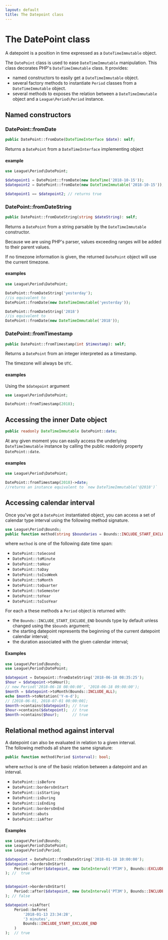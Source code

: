 ```yaml
---
layout: default
title: The Datepoint class
---
```


# The DatePoint class

A datepoint is a position in time expressed as a `DateTimeImmutable` object.

The `DatePoint` class is used to ease `DateTimeImmutable` manipulation. This class decorates PHP's `DateTimeImmutable` class.
It provides:

- named constructors to easily get a `DateTimeImmutable` object.
- several factory methods to instantiate `Period` classes from a `DateTimeImmutable` object.
- several methods to exposes the relation between a `DateTimeImmutable` object and a `League\Period\Period` instance.

## Named constructors

### DatePoint::fromDate

~~~php
public DatePoint::fromDate(DateTimeInterface $date): self;
~~~

Returns a `DatePoint` from a `DateTimeInterface` implementing object
 
#### example

~~~php
use League\Period\DatePoint;

$datepoint1 = DatePoint::fromDate(new DateTime('2018-10-15'));
$datepoint2 = DatePoint::fromDate(new DateTimeImmutable('2018-10-15'));

$datepoint1 == $datepoint2; // returns true
~~~

### DatePoint::fromDateString

~~~php
public DatePoint::fromDateString(string $dateString): self;
~~~

Returns a `DatePoint` from a string parsable by the `DateTimeImmutable` constructor.

<p class="message-info">Because we are using PHP's parser, values exceeding ranges will be added to their parent values.</p>
<p class="message-info">If no timezone information is given, the returned <code>DatePoint</code> object will use the current timezone.</p>

#### examples

~~~php
use League\Period\DatePoint;

DatePoint::fromDateString('yesterday'); 
//is equivalent to
DatePoint::fromDate(new DateTimeImmutable('yesterday')); 

DatePoint::fromDateString('2018')
//is equivalent to
DatePoint::fromDate(new DateTimeImmutable('2018')); 
~~~

### DatePoint::fromTimestamp

~~~php
public DatePoint::fromTimestamp(int $timestamp): self;
~~~

Returns a `DatePoint` from an integer interpreted as a timestamp.

<p class="message-info">The timezone will always be <code>UTC</code>.</p>

#### examples

Using the `$datepoint` argument

~~~php
use League\Period\DatePoint;

DatePoint::fromTimestamp(2018); 
~~~
## Accessing the inner Date object

~~~php
public readonly DateTimeImmutable DatePoint::date;
~~~

At any given moment you can easily access the underlying `DateTimeImmutable` instance by
calling the public readonly property `DatePoint::date`.

#### examples

~~~php
use League\Period\DatePoint;

DatePoint::fromTimestamp(2018)->date;
//returns an instance equivalent to `new DateTimeImmutable('@2018')`
~~~

## Accessing calendar interval

Once you've got a `DatePoint` instantiated object, you can access a set of calendar type interval using the following method signature.

~~~php
use League\Period\Bounds;
public function method(string $boundaries = Bounds::INCLUDE_START_EXCLUDE_END): Period;
~~~

where `method` is one of the following date time span:

- `DatePoint::toSecond`
- `DatePoint::toMinute`
- `DatePoint::toHour`
- `DatePoint::toDay`
- `DatePoint::toIsoWeek`
- `DatePoint::toMonth`
- `DatePoint::toQuarter`
- `DatePoint::toSemester`
- `DatePoint::toYear`
- `DatePoint::toIsoYear`

For each a these methods a `Period` object is returned with:

- the `Bounds::INCLUDE_START_EXCLUDE_END` bounds type by default unless changed using the `$bounds` argument;
- the starting datepoint represents the beginning of the current datepoint calendar interval;
- the duration associated with the given calendar interval;

#### Examples

~~~php
use League\Period\Bounds;
use League\Period\DatePoint;

$datepoint = Datepoint::fromDateString('2018-06-18 08:35:25');
$hour = $datepoint->toHour();
// new Period('2018-06-18 08:00:00', '2018-06-18 09:00:00');
$month = $datepoint->toMonth(Bounds::INCLUDE_ALL);
echo $month->toNotation('Y-m-d');
// [2018-06-01, 2018-07-01 00:00:00];
$month->contains($datepoint); // true
$hour->contains($datepoint);  // true
$month->contains($hour);      // true
~~~

## Relational method against interval

A datepoint can also be evaluated in relation to a given interval.  
The following methods all share the same signature:
 
~~~php
public function method(Period $interval): bool;
~~~
 
where `method` is one of the basic relation between a datepoint and an interval.

- `DatePoint::isBefore`
- `DatePoint::bordersOnStart`
- `DatePoint::isStarting`
- `DatePoint::isDuring`
- `DatePoint::isEnding`
- `DatePoint::bordersOnEnd`
- `DatePoint::abuts`
- `DatePoint::isAfter`

#### Examples

~~~php
use League\Period\Bounds;
use League\Period\DatePoint;
use League\Period\Period;

$datepoint = DatePoint::fromDateString('2018-01-18 10:00:00');
$datepoint->bordersOnStart(
    Period::after($datepoint, new DateInterval('PT3M'), Bounds::EXCLUDE_START_INCLUDE_END)
); //  true


$datepoint->bordersOnStart(
    Period::after($datepoint, new DateInterval('PT3M'), Bounds::INCLUDE_ALL)
); // false

$datepoint->isAfter(
    Period::before(
        '2018-01-13 23:34:28', 
        '3 minutes', 
        Bounds::INCLUDE_START_EXCLUDE_END
    )
);  // true
~~~
